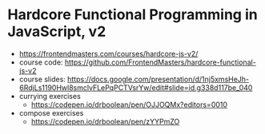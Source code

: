 # Hardcore Functional Programming in JavaScript, v2

* <https://frontendmasters.com/courses/hardcore-js-v2/>
* course code: <https://github.com/FrontendMasters/hardcore-functional-js-v2>
* course slides: <https://docs.google.com/presentation/d/1nj5xmsHeJh-6RdjLs1190Hwl8smclvFLePqPCTVsrYw/edit#slide=id.g338d117be_040>
* currying exercises
    * <https://codepen.io/drboolean/pen/OJJOQMx?editors=0010>
* compose exercises
    * <https://codepen.io/drboolean/pen/zYYPmZO>